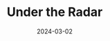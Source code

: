 ---
title: Under the Radar
type: podcast
link: https://www.relay.fm/radar
image: ./images/under-radar.webp
date: 2024-03-02
tags: ["technology","programming"]
---